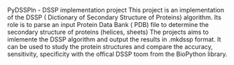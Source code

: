 PyDSSPln - DSSP implementation project
This project is an implementation of the DSSP ( Dictionary of Secondary Structure of Proteins) algorithm. Its role is to parse an input Protein Data Bank ( PDB) file to determine the secondary structure of proteins (helices, sheets) The projects aims to imlemente the DSSP algorithm and output the results in .mkdssp format. It can be used to study the protein structures and compare the accuracy, sensitivity, specificity with the offical DSSP toom from the BioPython library.
